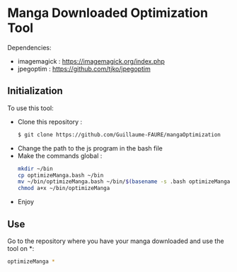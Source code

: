 # Manga Downloaded Optimization Tool

Dependencies:

-   imagemagick : https://imagemagick.org/index.php
-   jpegoptim : https://github.com/tjko/jpegoptim

## Initialization

To use this tool:

-   Clone this repository :
    ```bash
    $ git clone https://github.com/Guillaume-FAURE/mangaOptimization
    ```
-   Change the path to the js program in the bash file
-   Make the commands global :
    ```bash
    mkdir ~/bin
    cp optimizeManga.bash ~/bin
    mv ~/bin/optimizeManga.bash ~/bin/$(basename -s .bash optimizeManga.bash)
    chmod a+x ~/bin/optimizeManga
    ```
-   Enjoy

## Use

Go to the repository where you have your manga downloaded and use the tool on \*:

```bash
optimizeManga *
```
